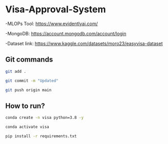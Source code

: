 # Visa-Approval-System

-MLOPs Tool: https://www.evidentlyai.com/ 

-MongoDB: https://account.mongodb.com/account/login

-Dataset link: https://www.kaggle.com/datasets/moro23/easyvisa-dataset

## Git commands

```bash
git add .

git commit -m "Updated"

git push origin main
```

## How to run?

``` bash
conda create -n visa python=3.8 -y
```

```bash
conda activate visa
```

```bash
pip install -r requirements.txt
```
